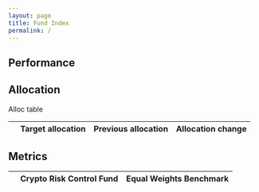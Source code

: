 ```yaml
---
layout: page
title: Fund Index
permalink: /
---
```


## Performance

<div id="crypto_fund_plot" class="graph"></div>

## Allocation

<div class="alloc-container">
    <div id="alloc_folio_multi" class="alloc-pie graph"></div>
    <div class="alloc-table">Alloc table
    <table>
    <thead>
    <tr>
      <th style="text-align: left"> </th>
      <th style="text-align: left">Target allocation</th>
      <th style="text-align: left">Previous allocation</th>
      <th style="text-align: left">Allocation change</th>
    </tr>
    </thead>
    <tbody>
    </tbody>
    </table>
    </div>
</div>


<script>
    
main();

</script>


## Metrics

<table>
<thead>
<tr>
    <th style="text-align: left"></th>
    <th style="text-align: left">Crypto Risk Control Fund</th>
    <th style="text-align: left">Equal Weights Benchmark</th>
</tr>
</thead>
<tbody id="metrics-table">
</tbody>
</table>
